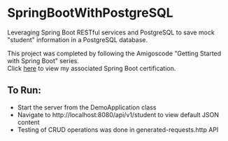 # SpringBootWithPostgreSQL
Leveraging Spring Boot RESTful services and PostgreSQL to save mock "student" information in a PostgreSQL database.

This project was completed by following the Amigoscode "Getting Started with Spring Boot" series.  
Click [here](./Spring_Boot_Cert.pdf) to view my associated Spring Boot certification.  

## To Run:  
* Start the server from the DemoApplication class
* Navigate to http://localhost:8080/api/v1/student to view default JSON content  
* Testing of CRUD operations was done in generated-requests.http API
